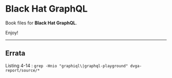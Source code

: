 # Black Hat GraphQL
Book files for **Black Hat GraphQL**.

Enjoy!

***

## Errata
Listing 4-14 : `grep -Hnio "graphiql\|graphql-playground" dvga-report/source/*`

